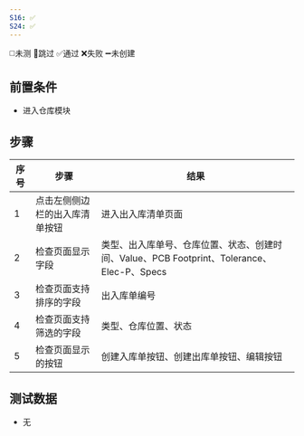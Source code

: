 ```yaml
---
S16: ✅
S24: ✅
---
```

◻️未测    🚫跳过     ✅通过    ❌失败    ➖未创建

## 前置条件

- 进入仓库模块

## 步骤

| 序号  | 步骤              | 结果                                                               |
| --- | --------------- | ---------------------------------------------------------------- |
| 1   | 点击左侧侧边栏的出入库清单按钮 | 进入出入库清单页面                                                        |
| 2   | 检查页面显示字段        | 类型、出入库单号、仓库位置、状态、创建时间、Value、PCB Footprint、Tolerance、Elec-P、Specs |
| 3   | 检查页面支持排序的字段     | 出入库单编号                                                           |
| 4   | 检查页面支持筛选的字段     | 类型、仓库位置、状态                                                       |
| 5   | 检查页面显示的按钮       | 创建入库单按钮、创建出库单按钮、编辑按钮                                             |

## 测试数据

- 无
